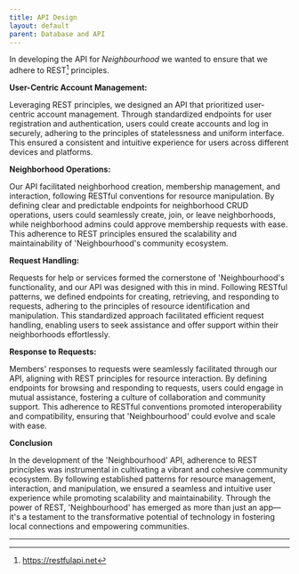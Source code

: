 ```yaml
---
title: API Design
layout: default
parent: Database and API
---
```


In developing the API for _Neighbourhood_ we wanted to ensure that we adhere to REST[^1] principles.

**User-Centric Account Management:**

Leveraging REST principles, we designed an API that prioritized user-centric account management. Through standardized endpoints for user registration and authentication, users could create accounts and log in securely, adhering to the principles of statelessness and uniform interface. This ensured a consistent and intuitive experience for users across different devices and platforms.

**Neighborhood Operations:**

Our API facilitated neighborhood creation, membership management, and interaction, following RESTful conventions for resource manipulation. By defining clear and predictable endpoints for neighborhood CRUD operations, users could seamlessly create, join, or leave neighborhoods, while neighborhood admins could approve membership requests with ease. This adherence to REST principles ensured the scalability and maintainability of 'Neighbourhood's community ecosystem.

**Request Handling:**

Requests for help or services formed the cornerstone of 'Neighbourhood's functionality, and our API was designed with this in mind. Following RESTful patterns, we defined endpoints for creating, retrieving, and responding to requests, adhering to the principles of resource identification and manipulation. This standardized approach facilitated efficient request handling, enabling users to seek assistance and offer support within their neighborhoods effortlessly.

**Response to Requests:**

Members' responses to requests were seamlessly facilitated through our API, aligning with REST principles for resource interaction. By defining endpoints for browsing and responding to requests, users could engage in mutual assistance, fostering a culture of collaboration and community support. This adherence to RESTful conventions promoted interoperability and compatibility, ensuring that 'Neighbourhood' could evolve and scale with ease.

**Conclusion**

In the development of the 'Neighbourhood' API, adherence to REST principles was instrumental in cultivating a vibrant and cohesive community ecosystem. By following established patterns for resource management, interaction, and manipulation, we ensured a seamless and intuitive user experience while promoting scalability and maintainability. Through the power of REST, 'Neighbourhood' has emerged as more than just an app—it's a testament to the transformative potential of technology in fostering local connections and empowering communities.

---

[^1]: https://restfulapi.net
